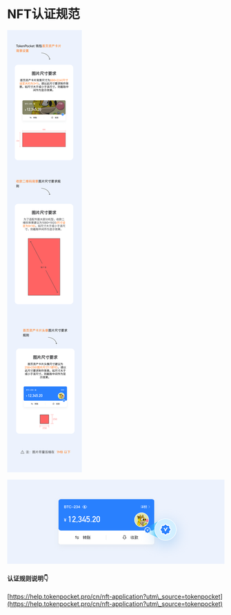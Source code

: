 # NFT认证规范

![](../../.gitbook/assets/中文.png)

![](../../.gitbook/assets/认证-zh.png)

#### 认证规则说明👇

[https://help.tokenpocket.pro/cn/nft-application?utm\_source=tokenpocket](https://help.tokenpocket.pro/cn/nft-application?utm\_source=tokenpocket)
